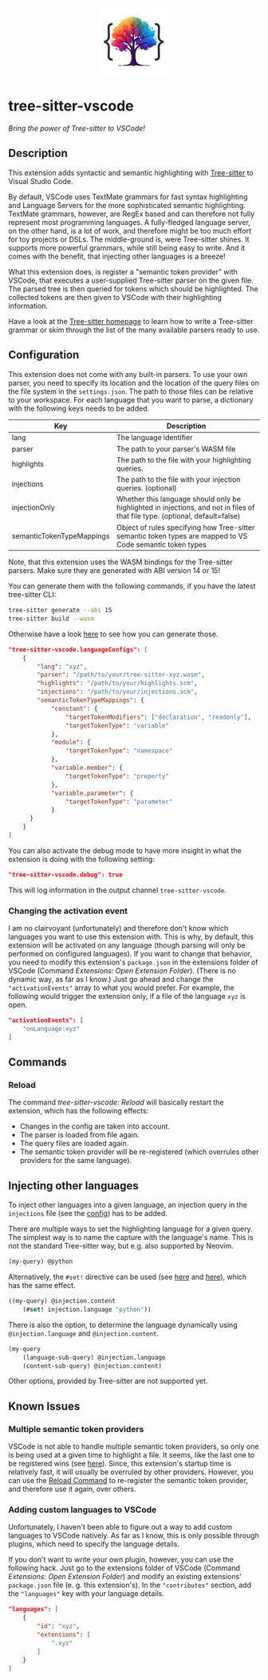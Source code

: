 <p align="center">
    <img src="https://github.com/AlecGhost/tree-sitter-vscode/blob/master/icon.png"
        alt="tree-sitter-vscode logo"
        style="height: 10em;">
</p>

# tree-sitter-vscode

*Bring the power of Tree-sitter to VSCode!*

## Description

This extension adds syntactic and semantic highlighting
with [Tree-sitter](https://tree-sitter.github.io/) to Visual Studio Code.

By default, VSCode uses TextMate grammars for fast syntax highlighting
and Language Servers for the more sophisticated semantic highlighting.
TextMate grammars, however, are RegEx based
and can therefore not fully represent most programming languages.
A fully-fledged language server, on the other hand, is a lot of work, 
and therefore might be too much effort for toy projects or DSLs.
The middle-ground is, were Tree-sitter shines.
It supports more powerful grammars, while still being easy to write.
And it comes with the benefit, that injecting other languages is a breeze!

What this extension does, is register a "semantic token provider" with VSCode,
that executes a user-supplied Tree-sitter parser on the given file.
The parsed tree is then queried for tokens which should be highlighted.
The collected tokens are then given to VSCode with their highlighting information.

Have a look at the [Tree-sitter homepage](https://tree-sitter.github.io/)
to learn how to write a Tree-sitter grammar
or skim through the list of the many available parsers ready to use.

## Configuration

This extension does not come with any built-in parsers.
To use your own parser, you need to specify its location
and the location of the query files on the file system in the `settings.json`.
The path to those files can be relative to your workspace.
For each language that you want to parse,
a dictionary with the following keys needs to be added.

| Key                       | Description                                                                                                                   |
| ------------------------- | ----------------------------------------------------------------------------------------------------------------------------- |
| lang                      | The language identifier                                                                                                       |
| parser                    | The path to your parser's WASM file                                                                                           |
| highlights                | The path to the file with your highlighting queries.                                                                          |
| injections                | The path to the file with your injection queries. (optional)                                                                  |
| injectionOnly             | Whether this language should only be highlighted in injections, and not in files of that file type. (optional, default=false) |
| semanticTokenTypeMappings | Object of rules specifying how Tree-sitter semantic token types are mapped to VS Code semantic token types                    |

Note, that this extension uses the WASM bindings for the Tree-sitter parsers. Make sure they are generated with ABI version 14 or 15!

You can generate them with the following commands, if you have the latest tree-sitter CLI:

```sh
tree-sitter generate --abi 15
tree-sitter build --wasm
```

Otherwise have a look
[here](https://github.com/tree-sitter/tree-sitter/blob/master/lib/binding_web/README.md#getting-the-wasm-language-files)
to see how you can generate those.

```json
"tree-sitter-vscode.languageConfigs": [
    {
        "lang": "xyz",
        "parser": "/path/to/your/tree-sitter-xyz.wasm",
        "highlights": "/path/to/your/highlights.scm",
        "injections": "/path/to/your/injections.scm",
        "semanticTokenTypeMappings": {
            "constant": {
                "targetTokenModifiers": ["declaration", "readonly"],
                "targetTokenType": "variable"
            },
            "module": {
                "targetTokenType": "namespace"
            },
            "variable.member": {
                "targetTokenType": "property"
            },
            "variable.parameter": {
                "targetTokenType": "parameter"
            }
      }
    }
]
```

You can also activate the debug mode to have more insight in what the extension is doing with the following setting:

```json
"tree-sitter-vscode.debug": true
```

This will log information in the output channel `tree-sitter-vscode`.

### Changing the activation event

I am no clairvoyant (unfortunately)
and therefore don't know which languages you want to use this extension with.
This is why, by default, this extension will be activated on any language
(though parsing will only be performed on configured languages).
If you want to change that behavior, you need to modify this extension's `package.json`
in the extensions folder of VSCode (Command _Extensions: Open Extension Folder_).
(There is no dynamic way, as far as I know.)
Just go ahead and change the `"activationEvents"` array to what you would prefer.
For example, the following would trigger the extension only,
if a file of the language `xyz` is open.

```json
"activationEvents": [
    "onLanguage:xyz"
]
```

## Commands

### Reload

The command _tree-sitter-vscode: Reload_ will basically restart the extension,
which has the following effects:

- Changes in the config are taken into account.
- The parser is loaded from file again.
- The query files are loaded again.
- The semantic token provider will be re-registered (which overrules other providers for the same language).

## Injecting other languages

To inject other languages into a given language,
an injection query in the `injections` file (see the [config](#configuration)) has to be added.

There are multiple ways to set the highlighting language for a given query.
The simplest way is to name the capture with the language's name.
This is not the standard Tree-sitter way, but e.g. also supported by Neovim.

```scheme
(my-query) @python
```

Alternatively, the `#set!` directive can be used
(see [here](https://tree-sitter.github.io/tree-sitter/3-syntax-highlighting.html#language-injection)
and [here](https://tree-sitter.github.io/tree-sitter/using-parsers/queries/3-predicates-and-directives.html#the-set-directive)),
which has the same effect.

```scheme
((my-query) @injection.content
    (#set! injection.language "python"))
```

There is also the option, to determine the language dynamically using `@injection.language` and `@injection.content`.

```scheme
(my-query
    (language-sub-query) @injection.language
    (content-sub-query) @injection.content)
```

Other options, provided by Tree-sitter are not supported yet.

## Known Issues

### Multiple semantic token providers

VSCode is not able to handle multiple semantic token providers,
so only one is being used at a given time to highlight a file.
It seems, like the last one to be registered wins (see [here](https://github.com/microsoft/vscode/issues/145530)).
Since, this extension's startup time is relatively fast,
it will usually be overruled by other providers.
However, you can use the [Reload Command](#reload) to re-register the semantic token provider,
and therefore use it again, over others.

### Adding custom languages to VSCode

Unfortunately, I haven't been able to figure out a way
to add custom languages to VSCode natively.
As far as I know, this is only possible through plugins,
which need to specify the language details.

If you don't want to write your own plugin, however,
you can use the following hack.
Just go to the extensions folder of VSCode (Command _Extensions: Open Extension Folder_)
and modify an existing extensions' `package.json` file (e. g. this extension's).
In the `"contributes"` section, add the `"languages"` key with your language details.

```json
"languages": [
    {
        "id": "xyz",
        "extensions": [
            ".xyz"
        ]
    }
]
```

